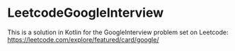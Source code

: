 # LeetcodeGoogleInterview

This is a solution in Kotlin for the GoogleInterview problem set on Leetcode:
https://leetcode.com/explore/featured/card/google/

